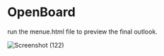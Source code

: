 # OpenBoard
run the menue.html file to preview the final outlook.

![Screenshot (122)](https://user-images.githubusercontent.com/74727564/159127579-0a2a6b31-2636-4ddb-a8bc-b67e6561f3df.png)
